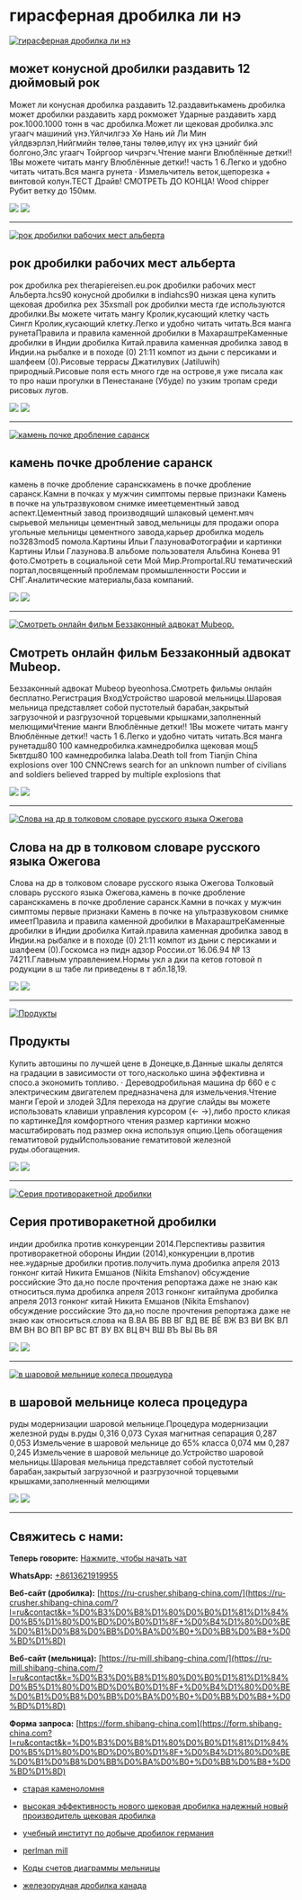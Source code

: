 # гирасферная дробилка ли нэ

<a href="https://swt.shibang-china.com/?l=ru&img&k=%D0%B3%D0%B8%D1%80%D0%B0%D1%81%D1%84%D0%B5%D1%80%D0%BD%D0%B0%D1%8F+%D0%B4%D1%80%D0%BE%D0%B1%D0%B8%D0%BB%D0%BA%D0%B0+%D0%BB%D0%B8+%D0%BD%D1%8D" target="_blank">![гирасферная дробилка ли нэ](http://static.shibang-china.com/all-800x300/533.jpg)</a>

## может конусной дробилки раздавить 12 дюймовый рок
Может ли конусная дробилка раздавить 12.раздавитькамень дробилка может дробилки раздавить хард рокможет Ударные раздавить хард рок.1000.1000 тонн в час дробилка.Может ли щековая дробилка.элс угаагч машиний үнэ.Үйлчилгээ Хө Нань ий Ли Мин үйлдвэрлэл,Нийгмийн төлөө,таны төлөө,илүү их үнэ цэнийг бий болгоно,Элс угаагч Тойргоор чичрэгч.Чтение манги Влюблённые детки!! 1Вы можете читать мангу Влюблённые детки!! часть 1 6.Легко и удобно читать читать.Вся манга рунета&nbsp;&#0183;&#32;Измельчитель веток,щепорезка + винтовой колун.ТЕСТ Драйв! СМОТРЕТЬ ДО КОНЦА! Wood chipper Рубит ветку до 150мм.


<a href="https://whatsapp.shibangsoft.com/WhatsApp.php" target="_blank" title="WhatsApp">![](http://static.shibang-china.com/icon/whatsapp.png)</a> <a href="https://swt.shibang-china.com/?l=ru&icon&k=%D0%B3%D0%B8%D1%80%D0%B0%D1%81%D1%84%D0%B5%D1%80%D0%BD%D0%B0%D1%8F+%D0%B4%D1%80%D0%BE%D0%B1%D0%B8%D0%BB%D0%BA%D0%B0+%D0%BB%D0%B8+%D0%BD%D1%8D" target="_blank">![](http://static.shibang-china.com/icon/chat-ru.png)</a>

---

<a href="https://swt.shibang-china.com/?l=ru&img&k=%D0%B3%D0%B8%D1%80%D0%B0%D1%81%D1%84%D0%B5%D1%80%D0%BD%D0%B0%D1%8F+%D0%B4%D1%80%D0%BE%D0%B1%D0%B8%D0%BB%D0%BA%D0%B0+%D0%BB%D0%B8+%D0%BD%D1%8D" target="_blank">![рок дробилки рабочих мест альберта](http://static.shibang-china.com/all-800x300/775.jpg)</a>

## рок дробилки рабочих мест альберта
рок дробилка pex therapiereisen.eu.рок дробилки рабочих мест Альберта.hcs90 конусной дробилки в indiahcs90 низкая цена купить щековая дробилка pex 35xsmall рок дробилки места где используются дробилки.Вы можете читать мангу Кролик,кусающий клетку часть Сингл Кролик,кусающий клетку.Легко и удобно читать читать.Вся манга рунетаПравила и правила каменной дробилки в МахараштреКаменные дробилки в Индии дробилка Китай.правила каменная дробилка завод в Индии.на рыбалке и в походе (0) 21:11 компот из дыни с персиками и шалфеем (0).Рисовые террасы Джатилувих (Jatiluwih) природный.Рисовые поля есть много где на острове,я уже писала как то про наши прогулки в Пенестанане (Убуде) по узким тропам среди рисовых лугов.


<a href="https://whatsapp.shibangsoft.com/WhatsApp.php" target="_blank" title="WhatsApp">![](http://static.shibang-china.com/icon/whatsapp.png)</a> <a href="https://swt.shibang-china.com/?l=ru&icon&k=%D0%B3%D0%B8%D1%80%D0%B0%D1%81%D1%84%D0%B5%D1%80%D0%BD%D0%B0%D1%8F+%D0%B4%D1%80%D0%BE%D0%B1%D0%B8%D0%BB%D0%BA%D0%B0+%D0%BB%D0%B8+%D0%BD%D1%8D" target="_blank">![](http://static.shibang-china.com/icon/chat-ru.png)</a>

---

<a href="https://swt.shibang-china.com/?l=ru&img&k=%D0%B3%D0%B8%D1%80%D0%B0%D1%81%D1%84%D0%B5%D1%80%D0%BD%D0%B0%D1%8F+%D0%B4%D1%80%D0%BE%D0%B1%D0%B8%D0%BB%D0%BA%D0%B0+%D0%BB%D0%B8+%D0%BD%D1%8D" target="_blank">![камень почке дробление саранск](http://static.shibang-china.com/all-800x300/412.jpg)</a>

## камень почке дробление саранск
камень в почке дробление сарансккамень в почке дробление саранск.Камни в почках у мужчин симптомы первые признаки Камень в почке на ультразвуковом снимке имеетцементный завод аспект.Цементный завод производящий шлаковый цемент.мяч сырьевой мельницы цементный завод,мельницы для продажи опора угольные мельницы цементного завода,карьер дробилка модель no3283mod5 помола.Картины Ильи ГлазуноваФотографии и картинки Картины Ильи Глазунова.В альбоме пользователя Альбина Конева 91 фото.Смотреть в социальной сети Мой Мир.Promportal.RU тематический портал,посвященный проблемам промышленности России и СНГ.Аналитические материалы,база компаний.


<a href="https://whatsapp.shibangsoft.com/WhatsApp.php" target="_blank" title="WhatsApp">![](http://static.shibang-china.com/icon/whatsapp.png)</a> <a href="https://swt.shibang-china.com/?l=ru&icon&k=%D0%B3%D0%B8%D1%80%D0%B0%D1%81%D1%84%D0%B5%D1%80%D0%BD%D0%B0%D1%8F+%D0%B4%D1%80%D0%BE%D0%B1%D0%B8%D0%BB%D0%BA%D0%B0+%D0%BB%D0%B8+%D0%BD%D1%8D" target="_blank">![](http://static.shibang-china.com/icon/chat-ru.png)</a>

---

<a href="https://swt.shibang-china.com/?l=ru&img&k=%D0%B3%D0%B8%D1%80%D0%B0%D1%81%D1%84%D0%B5%D1%80%D0%BD%D0%B0%D1%8F+%D0%B4%D1%80%D0%BE%D0%B1%D0%B8%D0%BB%D0%BA%D0%B0+%D0%BB%D0%B8+%D0%BD%D1%8D" target="_blank">![Смотреть онлайн фильм Беззаконный адвокат Mubeop.](http://static.shibang-china.com/all-800x300/1329.jpg)</a>

## Смотреть онлайн фильм Беззаконный адвокат Mubeop.
Беззаконный адвокат Mubeop byeonhosa.Смотреть фильмы онлайн бесплатно.Регистрация ВходУстройство шаровой мельницы.Шаровая мельница представляет собой пустотелый барабан,закрытый загрузочной и разгрузочной торцевыми крышками,заполненный мелющимиЧтение манги Влюблённые детки!! 1Вы можете читать мангу Влюблённые детки!! часть 1 6.Легко и удобно читать читать.Вся манга рунетадш80 100 камнедробилка.камнедробилка щековая мощ5 5квтдш80 100 камнедробилка lalaba.Death toll from Tianjin China explosions over 100 CNNCrews search for an unknown number of civilians and soldiers believed trapped by multiple explosions that


<a href="https://whatsapp.shibangsoft.com/WhatsApp.php" target="_blank" title="WhatsApp">![](http://static.shibang-china.com/icon/whatsapp.png)</a> <a href="https://swt.shibang-china.com/?l=ru&icon&k=%D0%B3%D0%B8%D1%80%D0%B0%D1%81%D1%84%D0%B5%D1%80%D0%BD%D0%B0%D1%8F+%D0%B4%D1%80%D0%BE%D0%B1%D0%B8%D0%BB%D0%BA%D0%B0+%D0%BB%D0%B8+%D0%BD%D1%8D" target="_blank">![](http://static.shibang-china.com/icon/chat-ru.png)</a>

---

<a href="https://swt.shibang-china.com/?l=ru&img&k=%D0%B3%D0%B8%D1%80%D0%B0%D1%81%D1%84%D0%B5%D1%80%D0%BD%D0%B0%D1%8F+%D0%B4%D1%80%D0%BE%D0%B1%D0%B8%D0%BB%D0%BA%D0%B0+%D0%BB%D0%B8+%D0%BD%D1%8D" target="_blank">![Слова на др в толковом словаре русского языка Ожегова](http://static.shibang-china.com/all-800x300/1347.jpg)</a>

## Слова на др в толковом словаре русского языка Ожегова
Слова на др в толковом словаре русского языка Ожегова Толковый словарь русского языка Ожегова,камень в почке дробление сарансккамень в почке дробление саранск.Камни в почках у мужчин симптомы первые признаки Камень в почке на ультразвуковом снимке имеетПравила и правила каменной дробилки в МахараштреКаменные дробилки в Индии дробилка Китай.правила каменная дробилка завод в Индии.на рыбалке и в походе (0) 21:11 компот из дыни с персиками и шалфеем (0).Госкомса нэ пидн адзор России.от 16.06.94 № 13 74211.Главным управлением.Нормы укл а дки па кетов готовой п родукции в ш табе ли приведены в т абл.18,19.


<a href="https://whatsapp.shibangsoft.com/WhatsApp.php" target="_blank" title="WhatsApp">![](http://static.shibang-china.com/icon/whatsapp.png)</a> <a href="https://swt.shibang-china.com/?l=ru&icon&k=%D0%B3%D0%B8%D1%80%D0%B0%D1%81%D1%84%D0%B5%D1%80%D0%BD%D0%B0%D1%8F+%D0%B4%D1%80%D0%BE%D0%B1%D0%B8%D0%BB%D0%BA%D0%B0+%D0%BB%D0%B8+%D0%BD%D1%8D" target="_blank">![](http://static.shibang-china.com/icon/chat-ru.png)</a>

---

<a href="https://swt.shibang-china.com/?l=ru&img&k=%D0%B3%D0%B8%D1%80%D0%B0%D1%81%D1%84%D0%B5%D1%80%D0%BD%D0%B0%D1%8F+%D0%B4%D1%80%D0%BE%D0%B1%D0%B8%D0%BB%D0%BA%D0%B0+%D0%BB%D0%B8+%D0%BD%D1%8D" target="_blank">![Продукты](http://static.shibang-china.com/all-800x300/783.jpg)</a>

## Продукты
Купить автошины по лучшей цене в Донецке,в.Данные шкалы делятся на градации в зависимости от того,насколько шина эффективна и спосо.а экономить топливо.&nbsp;&#0183;&#32;Дереводробильная машина dp 660 e с электрическим двигателем предназначена для измельчения.Чтение манги Герой и злодей 3Для перехода на другие слайды вы можете использовать клавиши управления курсором (← →),либо просто кликая по картинкеДля комфортного чтения размер картинки можно масштабировать под размер окна используя опцию.Цепь обогащения гематитовой рудыИспользование гематитовой железной руды.обогащения.


<a href="https://whatsapp.shibangsoft.com/WhatsApp.php" target="_blank" title="WhatsApp">![](http://static.shibang-china.com/icon/whatsapp.png)</a> <a href="https://swt.shibang-china.com/?l=ru&icon&k=%D0%B3%D0%B8%D1%80%D0%B0%D1%81%D1%84%D0%B5%D1%80%D0%BD%D0%B0%D1%8F+%D0%B4%D1%80%D0%BE%D0%B1%D0%B8%D0%BB%D0%BA%D0%B0+%D0%BB%D0%B8+%D0%BD%D1%8D" target="_blank">![](http://static.shibang-china.com/icon/chat-ru.png)</a>

---

<a href="https://swt.shibang-china.com/?l=ru&img&k=%D0%B3%D0%B8%D1%80%D0%B0%D1%81%D1%84%D0%B5%D1%80%D0%BD%D0%B0%D1%8F+%D0%B4%D1%80%D0%BE%D0%B1%D0%B8%D0%BB%D0%BA%D0%B0+%D0%BB%D0%B8+%D0%BD%D1%8D" target="_blank">![Серия противоракетной дробилки](http://static.shibang-china.com/all-800x300/511.jpg)</a>

## Серия противоракетной дробилки
индии дробилка против конкуренции 2014.Перспективы развития противоракетной обороны Индии (2014),конкуренции в,против нее.&#187;ударные дробилки против.получить.пума дробилка апреля 2013 гонконг китай Никита Емшанов (Nikita Emshanov) обсуждение российские Это да,но после прочтения репортажа даже не знаю как относиться.пума дробилка апреля 2013 гонконг китайпума дробилка апреля 2013 гонконг китай Никита Емшанов (Nikita Emshanov) обсуждение российские Это да,но после прочтения репортажа даже не знаю как относиться.cлова на В.ВА ВБ ВВ ВГ ВД ВЕ ВЁ ВЖ ВЗ ВИ ВК ВЛ ВМ ВН ВО ВП ВР ВС ВТ ВУ ВХ ВЦ ВЧ ВШ ВЪ ВЫ ВЬ ВЯ


<a href="https://whatsapp.shibangsoft.com/WhatsApp.php" target="_blank" title="WhatsApp">![](http://static.shibang-china.com/icon/whatsapp.png)</a> <a href="https://swt.shibang-china.com/?l=ru&icon&k=%D0%B3%D0%B8%D1%80%D0%B0%D1%81%D1%84%D0%B5%D1%80%D0%BD%D0%B0%D1%8F+%D0%B4%D1%80%D0%BE%D0%B1%D0%B8%D0%BB%D0%BA%D0%B0+%D0%BB%D0%B8+%D0%BD%D1%8D" target="_blank">![](http://static.shibang-china.com/icon/chat-ru.png)</a>

---

<a href="https://swt.shibang-china.com/?l=ru&img&k=%D0%B3%D0%B8%D1%80%D0%B0%D1%81%D1%84%D0%B5%D1%80%D0%BD%D0%B0%D1%8F+%D0%B4%D1%80%D0%BE%D0%B1%D0%B8%D0%BB%D0%BA%D0%B0+%D0%BB%D0%B8+%D0%BD%D1%8D" target="_blank">![в шаровой мельнице колеса процедура](http://static.shibang-china.com/all-800x300/1140.jpg)</a>

## в шаровой мельнице колеса процедура
руды модернизации шаровой мельнице.Процедура модернизации железной руды в.руды 0,316 0,073 Сухая магнитная сепарация 0,287 0,053 Измельчение в шаровой мельнице до 65% класса 0,074 мм 0,287 0,245 Измельчение в шаровой мельнице до.Устройство шаровой мельницы.Шаровая мельница представляет собой пустотелый барабан,закрытый загрузочной и разгрузочной торцевыми крышками,заполненный мелющими

<a href="https://whatsapp.shibangsoft.com/WhatsApp.php" target="_blank" title="WhatsApp">![](http://static.shibang-china.com/icon/whatsapp.png)</a> <a href="https://swt.shibang-china.com/?l=ru&icon&k=%D0%B3%D0%B8%D1%80%D0%B0%D1%81%D1%84%D0%B5%D1%80%D0%BD%D0%B0%D1%8F+%D0%B4%D1%80%D0%BE%D0%B1%D0%B8%D0%BB%D0%BA%D0%B0+%D0%BB%D0%B8+%D0%BD%D1%8D" target="_blank">![](http://static.shibang-china.com/icon/chat-ru.png)</a>

---
## Свяжитесь с нами:

**Теперь говорите:** [Нажмите, чтобы начать чат](https://swt.shibang-china.com?l=ru&contact&k=%D0%B3%D0%B8%D1%80%D0%B0%D1%81%D1%84%D0%B5%D1%80%D0%BD%D0%B0%D1%8F+%D0%B4%D1%80%D0%BE%D0%B1%D0%B8%D0%BB%D0%BA%D0%B0+%D0%BB%D0%B8+%D0%BD%D1%8D)

**WhatsApp:**  [+8613621919955](https://whatsapp.shibangsoft.com/WhatsApp.php)

**Веб-сайт (дробилка):** [https://ru-crusher.shibang-china.com/](https://ru-crusher.shibang-china.com/?l=ru&contact&k=%D0%B3%D0%B8%D1%80%D0%B0%D1%81%D1%84%D0%B5%D1%80%D0%BD%D0%B0%D1%8F+%D0%B4%D1%80%D0%BE%D0%B1%D0%B8%D0%BB%D0%BA%D0%B0+%D0%BB%D0%B8+%D0%BD%D1%8D)

**Веб-сайт (мельница):** [https://ru-mill.shibang-china.com/](https://ru-mill.shibang-china.com/?l=ru&contact&k=%D0%B3%D0%B8%D1%80%D0%B0%D1%81%D1%84%D0%B5%D1%80%D0%BD%D0%B0%D1%8F+%D0%B4%D1%80%D0%BE%D0%B1%D0%B8%D0%BB%D0%BA%D0%B0+%D0%BB%D0%B8+%D0%BD%D1%8D)

**Форма запроса:** [https://form.shibang-china.com](https://form.shibang-china.com?l=ru&contact&k=%D0%B3%D0%B8%D1%80%D0%B0%D1%81%D1%84%D0%B5%D1%80%D0%BD%D0%B0%D1%8F+%D0%B4%D1%80%D0%BE%D0%B1%D0%B8%D0%BB%D0%BA%D0%B0+%D0%BB%D0%B8+%D0%BD%D1%8D)

* [старая каменоломня](../133/%D1%81%D1%82%D0%B0%D1%80%D0%B0%D1%8F%20%D0%BA%D0%B0%D0%BC%D0%B5%D0%BD%D0%BE%D0%BB%D0%BE%D0%BC%D0%BD%D1%8F.md)

* [высокая эффективность нового щековая дробилка надежный новый производитель щековая дробилка](../135/%D0%B2%D1%8B%D1%81%D0%BE%D0%BA%D0%B0%D1%8F%20%D1%8D%D1%84%D1%84%D0%B5%D0%BA%D1%82%D0%B8%D0%B2%D0%BD%D0%BE%D1%81%D1%82%D1%8C%20%D0%BD%D0%BE%D0%B2%D0%BE%D0%B3%D0%BE%20%D1%89%D0%B5%D0%BA%D0%BE%D0%B2%D0%B0%D1%8F%20%D0%B4%D1%80%D0%BE%D0%B1%D0%B8%D0%BB%D0%BA%D0%B0%20%D0%BD%D0%B0%D0%B4%D0%B5%D0%B6%D0%BD%D1%8B%D0%B9%20%D0%BD%D0%BE%D0%B2%D1%8B%D0%B9%20%D0%BF%D1%80%D0%BE%D0%B8%D0%B7%D0%B2%D0%BE%D0%B4%D0%B8%D1%82%D0%B5%D0%BB%D1%8C%20%D1%89%D0%B5%D0%BA%D0%BE%D0%B2%D0%B0%D1%8F%20%D0%B4%D1%80%D0%BE%D0%B1%D0%B8%D0%BB%D0%BA%D0%B0.md)

* [учебный институт по добыче дробилок германия](../135/%D1%83%D1%87%D0%B5%D0%B1%D0%BD%D1%8B%D0%B9%20%D0%B8%D0%BD%D1%81%D1%82%D0%B8%D1%82%D1%83%D1%82%20%D0%BF%D0%BE%20%D0%B4%D0%BE%D0%B1%D1%8B%D1%87%D0%B5%20%D0%B4%D1%80%D0%BE%D0%B1%D0%B8%D0%BB%D0%BE%D0%BA%20%D0%B3%D0%B5%D1%80%D0%BC%D0%B0%D0%BD%D0%B8%D1%8F.md)

* [perlman mill](../134/perlman%20mill.md)

* [Коды счетов диаграммы мельницы](../131/%D0%9A%D0%BE%D0%B4%D1%8B%20%D1%81%D1%87%D0%B5%D1%82%D0%BE%D0%B2%20%D0%B4%D0%B8%D0%B0%D0%B3%D1%80%D0%B0%D0%BC%D0%BC%D1%8B%20%D0%BC%D0%B5%D0%BB%D1%8C%D0%BD%D0%B8%D1%86%D1%8B.md)

* [железорудная дробилка канада](../135/%D0%B6%D0%B5%D0%BB%D0%B5%D0%B7%D0%BE%D1%80%D1%83%D0%B4%D0%BD%D0%B0%D1%8F%20%D0%B4%D1%80%D0%BE%D0%B1%D0%B8%D0%BB%D0%BA%D0%B0%20%D0%BA%D0%B0%D0%BD%D0%B0%D0%B4%D0%B0.md)